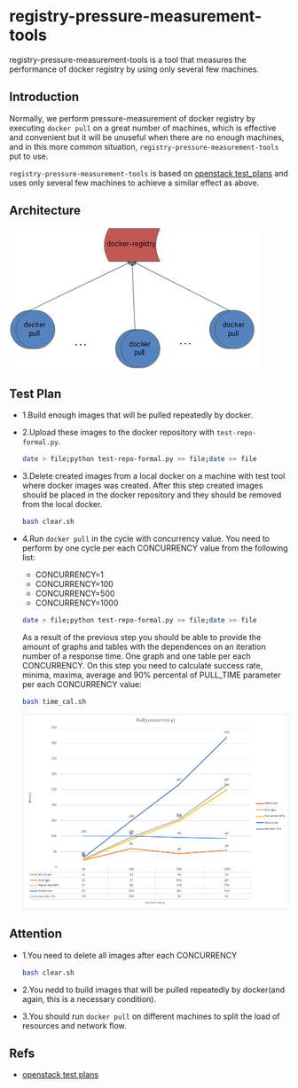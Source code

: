 registry-pressure-measurement-tools
====================

registry-pressure-measurement-tools is a tool that measures the performance of docker registry by using only several few machines.

## Introduction

Normally, we perform pressure-measurement of docker registry by executing `docker pull` on a great number of machines, which is effective and convenient but it will be unuseful when there are no enough machines, and in this more common situation, `registry-pressure-measurement-tools` put to use.

`registry-pressure-measurement-tools` is based on [openstack test_plans](https://docs.openstack.org/developer/performance-docs/test_results/container_repositories/registry2/index.html) and uses only several few machines to achieve a similar effect as above.

## Architecture

![](images/architecture.png)

## Test Plan

* 1.Build enough images that will be pulled repeatedly by docker.

* 2.Upload these images to the docker repository with `test-repo-formal.py`.

  ```bash
  date > file;python test-repo-formal.py >> file;date >> file
  ```

* 3.Delete created images from a local docker on a machine with test tool where docker images was created. After this step created images should be placed in the docker repository and they should be removed from the local docker.

  ```bash
  bash clear.sh
  ```

* 4.Run `docker pull` in the cycle with concurrency value. You need to perform by one cycle per each CONCURRENCY value from the following list:

  * CONCURRENCY=1
  * CONCURRENCY=100
  * CONCURRENCY=500
  * CONCURRENCY=1000

  ```bash
  date > file;python test-repo-formal.py >> file;date >> file
  ```

  As a result of the previous step you should be able to provide the amount of graphs and tables with the dependences on an iteration number of a response time. One graph and one table per each CONCURRENCY. On this step you need to calculate success rate, minima, maxima, average and 90% percental of PULL_TIME parameter per each CONCURRENCY value:

  ```bash
  bash time_cal.sh
  
  ```

  ![](images/pull_time.png)

## Attention

* 1.You need to delete all images after each CONCURRENCY

  ```bash
  bash clear.sh
  ```

* 2.You nedd to build images that will be pulled repeatedly by docker(and again, this is a necessary condition).

* 3.You should run `docker pull` on different machines to split the load of resources and network flow.

## Refs

* [openstack test plans](https://docs.openstack.org/developer/performance-docs/test_results/container_repositories/registry2/index.html)
